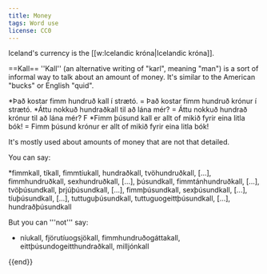```yaml
---
title: Money
tags: Word use
license: CC0
---
```


Iceland's currency is the [[w:Icelandic króna|Icelandic króna]].

==Kall==
''Kall'' (an alternative writing of "karl", meaning "man") is a sort of informal way to talk about an amount of money. It's similar to the American "bucks" or English "quid".

*Það kostar fimm hundruð kall í strætó. = Það kostar fimm hundruð krónur í strætó.
*Áttu nokkuð hundraðkall til að lána mér? = Áttu nokkuð hundrað krónur til að lána mér? F
*Fimm þúsund kall er allt of mikið fyrir eina litla bók! = Fimm þúsund krónur er allt of mikið fyrir eina litla bók!

It's mostly used about amounts of money that are not that detailed.

You can say:

*fimmkall, tíkall, fimmtíukall, hundraðkall, tvöhundruðkall, [...], fimmhundruðkall, sexhundruðkall, [...], þúsundkall, fimmtánhundruðkall, [...], tvöþúsundkall, þrjúþúsundkall,  [...], fimmþúsundkall, sexþúsundkall,  [...], tíuþúsundkall,  [...], tuttuguþúsundkall, tuttuguogeittþúsundkall,  [...], hundraðþúsundkall

But you can '''not''' say:

* níukall, fjörutíuogsjökall, fimmhundruðogáttakall, eittþúsundogeitthundraðkall, milljónkall<br />

{{end}}

